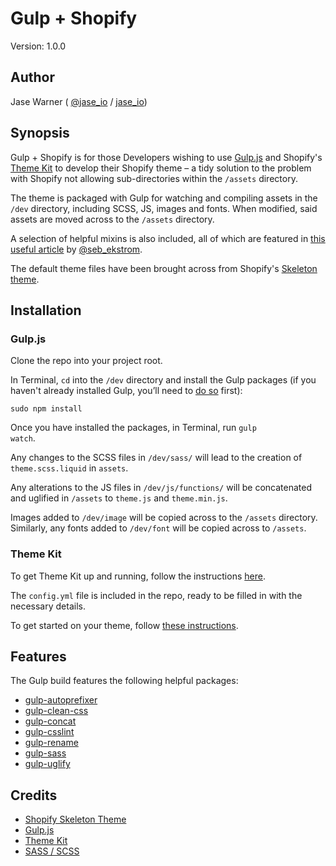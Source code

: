 # Gulp + Shopify
Version: 1.0.0

## Author
Jase Warner ( <a href="https://twitter.com/jase_io">@jase_io</a> / <a href="http://jase.io">jase_io</a>)

## Synopsis
Gulp + Shopify is for those Developers wishing to use <a href="http://gulpjs.com/">Gulp.js</a> and Shopify's <a href="https://shopify.github.io/themekit/">Theme Kit</a> to develop their Shopify theme – a tidy solution to the problem with Shopify not allowing sub-directories within the <code>/assets</code> directory.

The theme is packaged with Gulp for watching and compiling assets in the <code>/dev</code> directory, including SCSS, JS, images and fonts. When modified, said assets are moved across to the <code>/assets</code> directory. 

A selection of helpful mixins is also included, all of which are featured in <a href="http://zerosixthree.se/8-sass-mixins-you-must-have-in-your-toolbox/">this useful article</a> by <a href="https://twitter.com/seb_ekstrom">@seb_ekstrom</a>.

The default theme files have been brought across from Shopify's <a href="https://github.com/Shopify/skeleton-theme">Skeleton theme</a>.

## Installation

### Gulp.js

Clone the repo into your project root.

In Terminal, <code>cd</code> into the <code>/dev</code> directory and install the Gulp packages (if you haven't already installed Gulp, you’ll need to <a href="https://github.com/gulpjs/gulp/blob/master/docs/getting-started.md">do so</a> first):

<code>sudo npm install</code>

Once you have installed the packages, in Terminal, run <code>gulp watch</code>.

Any changes to the SCSS files in <code>/dev/sass/</code> will lead to the creation of <code>theme.scss.liquid</code> in <code>assets</code>.

Any alterations to the JS files in <code>/dev/js/functions/</code> will be concatenated and uglified in <code>/assets</code> to <code>theme.js</code> and <code>theme.min.js</code>.

Images added to <code>/dev/image</code> will be copied across to the <code>/assets</code> directory. Similarly, any fonts added to <code>/dev/font</code> will be copied across to <code>/assets</code>.

### Theme Kit

To get Theme Kit up and running, follow the instructions <a href="https://shopify.github.io/themekit/#installation">here</a>.

The <code>config.yml</code> file is included in the repo, ready to be filled in with the necessary details.

To get started on your theme, follow <a href="https://shopify.github.io/themekit/#use-a-new-theme">these instructions</a>.

## Features
The Gulp build features the following helpful packages:
<ul>
  <li><a href="https://github.com/sindresorhus/gulp-autoprefixer">gulp-autoprefixer</a></li>
  <li><a href="https://github.com/scniro/gulp-clean-css">gulp-clean-css</a></li>
  <li><a href="https://github.com/contra/gulp-concat">gulp-concat</a></li>
  <li><a href="https://github.com/lazd/gulp-csslint">gulp-csslint</a></li>
  <li><a href="https://github.com/hparra/gulp-rename">gulp-rename</a></li>
  <li><a href="https://github.com/dlmanning/gulp-sass">gulp-sass</a></li>
  <li><a href="https://github.com/terinjokes/gulp-uglify">gulp-uglify</a></li>
</ul>

## Credits
<ul>
  <li><a href="https://github.com/Shopify/skeleton-theme">Shopify Skeleton Theme</a></li>
  <li><a href="http://gulpjs.com/">Gulp.js</a></li>
  <li><a href="https://shopify.github.io/themekit/">Theme Kit</a></li>
  <li><a href="http://sass-lang.com/">SASS / SCSS</a></li>
</ul>
